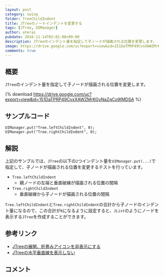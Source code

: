 ```yaml
---
layout: post
category: swing
folder: TreeChildIndent
title: JTreeのノードインデントを変更する
tags: [JTree, UIManager]
author: aterai
pubdate: 2016-11-14T02:01:08+09:00
description: JTreeのインデント量を指定して子ノードが描画される位置を変更します。
image: https://drive.google.com/uc?export=view&id=151DaTPRP49CvxXAWZMrKGyNaZqCo9IMDSA
comments: true
---
```

## 概要
`JTree`のインデント量を指定して子ノードが描画される位置を変更します。

{% download https://drive.google.com/uc?export=view&id=151DaTPRP49CvxXAWZMrKGyNaZqCo9IMDSA %}

## サンプルコード
<pre class="prettyprint"><code>UIManager.put("Tree.leftChildIndent", 0);
UIManager.put("Tree.rightChildIndent", 0);
</code></pre>

## 解説
上記のサンプルでは、`JTree`の以下の`2`つインデント量を`UIManager.put(...)`で指定して、子ノードが描画される位置を変更するテストを行っています。

- `Tree.leftChildIndent`
    - 親ノードの左端と垂直破線が描画される位置の間隔
- `Tree.rightChildIndent`
    - 垂直破線から子ノードが描画される位置の間隔

<!-- dummy comment line for breaking list -->

`Tree.leftChildIndent`と`Tree.rightChildIndent`の合計から子ノードのインデント量になるので、この合計が`0`になるように設定すると、`JList`のようにノードを表示する`JTree`を作成することができます。

## 参考リンク
- [JTreeの展開、折畳みアイコンを非表示にする](https://ateraimemo.com/Swing/TreeExpandedIcon.html)
- [JTreeの水平垂直線を表示しない](https://ateraimemo.com/Swing/TreePaintLines.html)

<!-- dummy comment line for breaking list -->

## コメント
